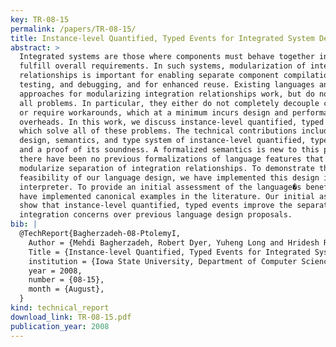 ```yaml
---
key: TR-08-15
permalink: /papers/TR-08-15/
title: Instance-level Quantified, Typed Events for Integrated System Design
abstract: >
  Integrated systems are those where components must behave together in order to
  fulfill overall requirements. In such systems, modularization of integration
  relationships is important for enabling separate component compilation,
  testing, and debugging, and for enhanced reuse. Existing languages and
  approaches for modularizing integration relationships work, but do not solve
  all problems. In particular, they either do not completely decouple components
  or require workarounds, which at a minimum incurs design and performance
  overheads. In this work, we discuss instance-level quantified, typed events,
  which solve all of these problems. The technical contributions include: the
  design, semantics, and type system of instance-level quantified, typed events
  and a proof of its soundness. A formalized semantics is new to this paper, as
  there have been no previous formalizations of language features that aim to
  modularize separation of integration relationships. To demonstrate the
  feasibility of our language design, we have implemented this design in an
  interpreter. To provide an initial assessment of the language�s benefits, we
  have implemented canonical examples in the literature. Our initial assessments
  show that instance-level quantified, typed events improve the separation of
  integration concerns over previous language design proposals.
bib: |
  @TechReport{Bagherzadeh-08-PtolemyI,
    Author = {Mehdi Bagherzadeh, Robert Dyer, Yuheng Long and Hridesh Rajan},
    Title = {Instance-level Quantified, Typed Events for Integrated System Design},
    institution = {Iowa State University, Department of Computer Science},
    year = 2008,
    number = {08-15},
    month = {August},
  }
kind: technical_report
download_link: TR-08-15.pdf
publication_year: 2008
---
```

